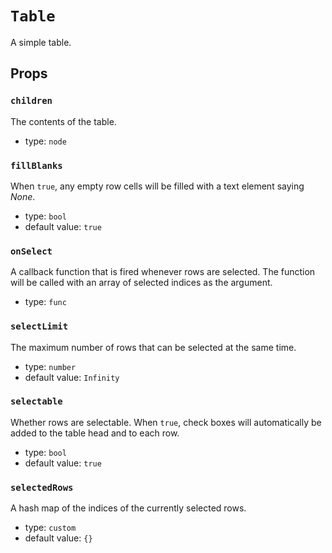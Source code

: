 `Table`
=======

A simple table.

Props
-----

### `children`

The contents of the table.

- type: `node`


### `fillBlanks`

When `true`, any empty row cells will be filled with a text element
saying *None*.

- type: `bool`
- default value: `true`


### `onSelect`

A callback function that is fired whenever rows are selected. The
function will be called with an array of selected indices as the
argument.

- type: `func`


### `selectLimit`

The maximum number of rows that can be selected at the same time.

- type: `number`
- default value: `Infinity`


### `selectable`

Whether rows are selectable. When `true`, check boxes will automatically
be added to the table head and to each row.

- type: `bool`
- default value: `true`


### `selectedRows`

A hash map of the indices of the currently selected rows.

- type: `custom`
- default value: `{}`

